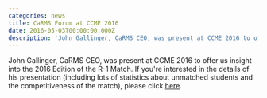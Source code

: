 ```yaml
---
categories: news
title: CaRMS Forum at CCME 2016
date: 2016-05-03T00:00:00.000Z
description: 'John Gallinger, CaRMS CEO, was present at CCME 2016 to offer us insight into the 2016 Edition of the R-1 Match.'
---
```



John Gallinger, CaRMS CEO, was present at CCME 2016 to offer us insight into the 2016 Edition of the R-1 Match. If you're interested in the details of his presentation (including lots of statistics about unmatched students and the competitiveness of the match), please click [here](http://www.carms.ca/en/news/2016-carms-forum-presentation-available-online/).